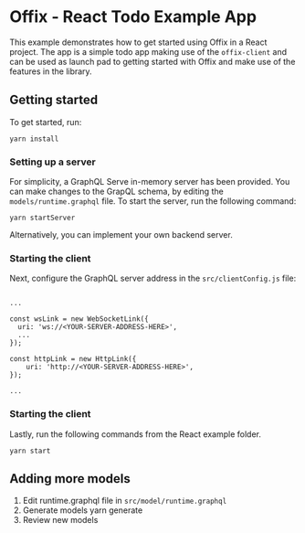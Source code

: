 # Offix - React Todo Example App

This example demonstrates how to get started using Offix in a React project. The app is a simple
todo app making use of the `offix-client` and can be used as launch pad to getting started
with Offix and make use of the features in the library.

## Getting started

To get started, run:

```
yarn install
```

### Setting up a server

For simplicity, a GraphQL Serve in-memory server has been provided. You can make changes to the GrapQL schema, by editing the `models/runtime.graphql` file. To start the server, run the following
command:

```
yarn startServer
```

Alternatively, you can implement your own backend server.

### Starting the client

Next, configure the GraphQL server address in the `src/clientConfig.js` file:

```

...

const wsLink = new WebSocketLink({
  uri: 'ws://<YOUR-SERVER-ADDRESS-HERE>',
  ...
});

const httpLink = new HttpLink({
    uri: 'http://<YOUR-SERVER-ADDRESS-HERE>',
});

...

```

### Starting the client

Lastly, run the following commands from the React example folder.

```
yarn start
```

## Adding more models

1. Edit runtime.graphql file in `src/model/runtime.graphql`
2. Generate models yarn generate
3. Review new models
